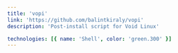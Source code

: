 ```yaml
---
title: 'vopi'
link: 'https://github.com/balintkiraly/vopi'
description: 'Post-install script for Void Linux'

technologies: [{ name: 'Shell', color: 'green.300' }]
---
```

